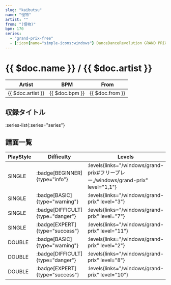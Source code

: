 ```yaml
---
slug: "kaibutsu"
name: "怪物"
artist: ""
from: "(怪物)"
bpm: 170
series:
  - "grand-prix-free"
  - [:icon{name="simple-icons:windows"} DanceDanceRevolution GRAND PRIX](/windows/grand-prix)
---
```


# {{ $doc.name }} / {{ $doc.artist }}

|Artist|BPM|From|
|------|---|----|
|{{ $doc.artist }}|{{ $doc.bpm }}|{{ $doc.from }}|

## 収録タイトル

:series-list{:series="series"}

## 譜面一覧

|PlayStyle|Difficulty|Levels|Notes|Movie|
|---------|----------|------|-----|-----|
|SINGLE| :badge[BEGINNER]{type="info"}| :levels{links="/windows/grand-prix#フリープレー,/windows/grand-prix" level="1,1"}|40/6||
|SINGLE| :badge[BASIC]{type="warning"}| :levels{links="/windows/grand-prix" level="3"}|55/4||
|SINGLE| :badge[DIFFICULT]{type="danger"}| :levels{links="/windows/grand-prix" level="7"}|240/2||
|SINGLE| :badge[EXPERT]{type="success"}| :levels{links="/windows/grand-prix" level="11"}|308/18||
|DOUBLE| :badge[BASIC]{type="warning"}| :levels{links="/windows/grand-prix" level="2"}|63/4||
|DOUBLE| :badge[DIFFICULT]{type="danger"}| :levels{links="/windows/grand-prix" level="8"}|233/1||
|DOUBLE| :badge[EXPERT]{type="success"}| :levels{links="/windows/grand-prix" level="10"}|297/24||
